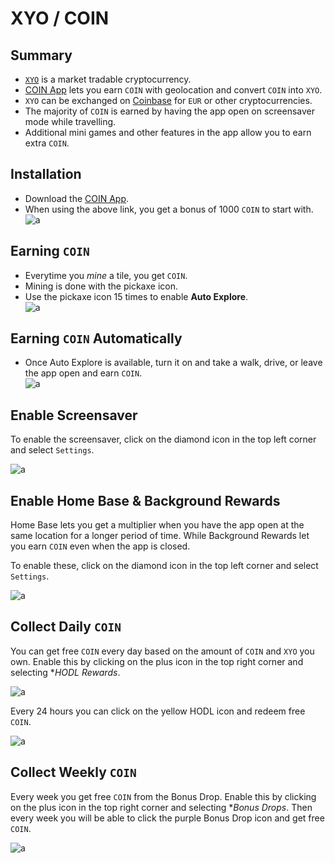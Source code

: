 # XYO / COIN

## Summary

* [`XYO`](https://coinmarketcap.com/currencies/xyo/) is a market tradable cryptocurrency.
* [COIN App](https://coin.onelink.me/ePJg?af_referrer_name=User&af_siteid=1450443351&af_referrer_uid=1591719668127-5903811&af_channel=Share&pid=af_app_invites&af_referrer_customer_id=CenRw6OyeVZ3Pczp8ivi9Jh5IFQ2) lets you earn `COIN` with geolocation and convert `COIN` into `XYO`.
* `XYO` can be exchanged on [Coinbase](https://coinbase.com/join/CUMPS_Y?src=referral-link) for `EUR` or other cryptocurrencies.
* The majority of `COIN` is earned by having the app open on screensaver mode while travelling.
* Additional mini games and other features in the app allow you to earn extra `COIN`.

## Installation

* Download the [COIN App](https://coin.onelink.me/ePJg?af_referrer_name=User&af_siteid=1450443351&af_referrer_uid=1591719668127-5903811&af_channel=Share&pid=af_app_invites&af_referrer_customer_id=CenRw6OyeVZ3Pczp8ivi9Jh5IFQ2).
* When using the above link, you get a bonus of 1000 `COIN` to start with. \
  ![a](https://github.com/CumpsD/second-brain/raw/main/assets/crypto/xyo/referral-bonus.jpg "a")

## Earning `COIN`

* Everytime you *mine* a tile, you get `COIN`.
* Mining is done with the pickaxe icon.
* Use the pickaxe icon 15 times to enable **Auto Explore**. \
  ![a](https://github.com/CumpsD/second-brain/raw/main/assets/crypto/xyo/auto-explore.jpg "a")

## Earning `COIN` Automatically

* Once Auto Explore is available, turn it on and take a walk, drive, or leave the app open and earn `COIN`. \
  ![a](https://github.com/CumpsD/second-brain/raw/main/assets/crypto/xyo/earning.png "a")

## Enable Screensaver

To enable the screensaver, click on the diamond icon in the top left corner and select `Settings`.

![a](https://github.com/CumpsD/second-brain/raw/main/assets/crypto/xyo/screensaver.png "a")

## Enable Home Base & Background Rewards

Home Base lets you get a multiplier when you have the app open at the same location for a longer period of time. While Background Rewards let you earn `COIN` even when the app is closed.

To enable these, click on the diamond icon in the top left corner and select `Settings`.

![a](https://github.com/CumpsD/second-brain/raw/main/assets/crypto/xyo/icons.png "a")

## Collect Daily `COIN`

You can get free `COIN` every day based on the amount of `COIN` and `XYO` you own. Enable this by clicking on the plus icon in the top right corner and selecting **HODL Rewards*.

![a](https://github.com/CumpsD/second-brain/raw/main/assets/crypto/xyo/enable-hodl.png "a")

Every 24 hours you can click on the yellow HODL icon and redeem free `COIN`.

![a](https://github.com/CumpsD/second-brain/raw/main/assets/crypto/xyo/redeem-hodl.png "a")

## Collect Weekly `COIN`

Every week you get free `COIN` from the Bonus Drop. Enable this by clicking on the plus icon in the top right corner and selecting **Bonus Drops*. Then every week you will be able to click the purple Bonus Drop icon and get free `COIN`.

![a](https://github.com/CumpsD/second-brain/raw/main/assets/crypto/xyo/bonus-drop.png "a")
